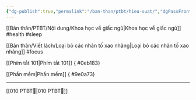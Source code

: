 ```yaml
---
{"dg-publish":true,"permalink":"/ban-than/ptbt/hieu-suat/","dgPassFrontmatter":true}
---
```


[[Bản thân/PTBT/Nội dung/Khoa học về giấc ngủ\|Khoa học về giấc ngủ]] #health #sleep 

[[Bản thân/Viết lách/Loại bỏ các nhân tố xao nhãng\|Loại bỏ các nhân tố xao nhãng]] #focus 

[[Phím tắt 101\|Phím tắt 101]]
{ #0eb183}


[[Phần mềm\|Phần mềm]]
{ #9e0a73}


---
[[010 PTBT🧐\|010 PTBT🧐]]